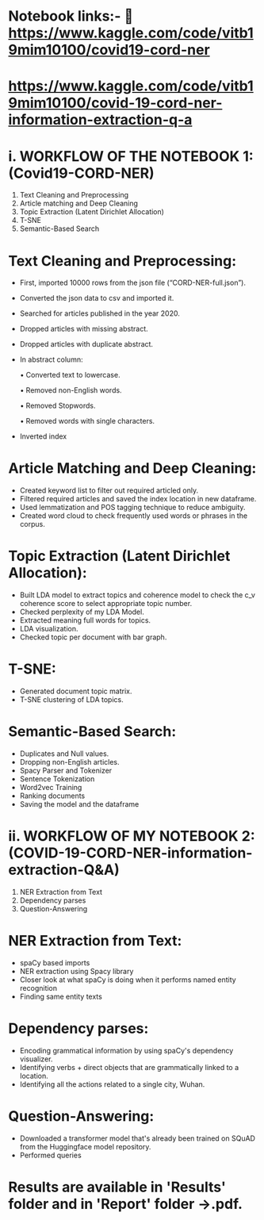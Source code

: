 # Notebook links:- 📑 https://www.kaggle.com/code/vitb19mim10100/covid19-cord-ner 

# https://www.kaggle.com/code/vitb19mim10100/covid-19-cord-ner-information-extraction-q-a

# i. WORKFLOW OF THE NOTEBOOK 1: (Covid19-CORD-NER)
1.	Text Cleaning and Preprocessing
2.	Article matching and Deep Cleaning
3.	Topic Extraction (Latent Dirichlet Allocation)
4.	T-SNE
5.  Semantic-Based Search

# Text Cleaning and Preprocessing:
-	First, imported 10000 rows from the json file (“CORD-NER-full.json”). 
-	Converted the json data to csv and imported it.
-	Searched for articles published in the year 2020.
-	Dropped articles with missing abstract.
-	Dropped articles with duplicate abstract.
-	In abstract column:

    •	Converted text to lowercase.

    •	Removed non-English words.

    •	Removed Stopwords.

    •	Removed words with single characters.
  
-	Inverted index

# Article Matching and Deep Cleaning:
-	Created keyword list to filter out required articled only.
-	Filtered required articles and saved the index location in new dataframe. 
-	Used lemmatization and POS tagging technique to reduce ambiguity.
-	Created word cloud to check frequently used words or phrases in the corpus.

# Topic Extraction (Latent Dirichlet Allocation):
-	Built LDA model to extract topics and coherence model to check the c_v coherence score to select appropriate topic number.
-	Checked perplexity of my LDA Model.
-	Extracted meaning full words for topics.
-	LDA visualization.
-	Checked topic per document with bar graph.

# T-SNE:
-	Generated document topic matrix.
-	T-SNE clustering of LDA topics.

# Semantic-Based Search:
-	Duplicates and Null values.
-	Dropping non-English articles.
-	Spacy Parser and Tokenizer
-	Sentence Tokenization
-	Word2vec Training
-	Ranking documents
-	Saving the model and the dataframe

# ii. WORKFLOW OF MY NOTEBOOK 2: (COVID-19-CORD-NER-information-extraction-Q&A)
1.	NER Extraction from Text
2.	Dependency parses
3.	Question-Answering

# NER Extraction from Text:
-	spaCy based imports
-	NER extraction using Spacy library
-	Closer look at what spaCy is doing when it performs named entity recognition
-	Finding same entity texts

# Dependency parses:
-	Encoding grammatical information by using spaCy's dependency visualizer.
-	Identifying verbs + direct objects that are grammatically linked to a location.
-	Identifying all the actions related to a single city, Wuhan.

# Question-Answering:
-	Downloaded a transformer model that's already been trained on SQuAD from the Huggingface model repository.
-	Performed queries


# Results are available in 'Results' folder and in 'Report' folder ->.pdf.


